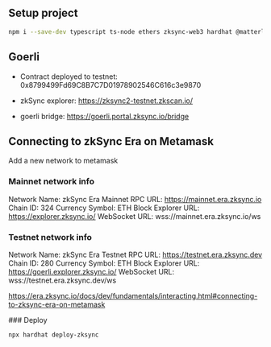 ## Setup project

```sh
npm i --save-dev typescript ts-node ethers zksync-web3 hardhat @matterlabs/hardhat-zksync-solc @matterlabs/hardhat-zksync-deploy
```

## Goerli

- Contract deployed to testnet: 0x8799499Fd69C8B7C7D01978902546C616c3e9870

- zkSync explorer: https://zksync2-testnet.zkscan.io/

- goerli bridge: https://goerli.portal.zksync.io/bridge

## Connecting to zkSync Era on Metamask

Add a new network to metamask

### Mainnet network info

Network Name: zkSync Era Mainnet
RPC URL: https://mainnet.era.zksync.io
Chain ID: 324
Currency Symbol: ETH
Block Explorer URL: https://explorer.zksync.io/
WebSocket URL: wss://mainnet.era.zksync.io/ws

### Testnet network info

Network Name: zkSync Era Testnet
RPC URL: https://testnet.era.zksync.dev
Chain ID: 280
Currency Symbol: ETH
Block Explorer URL: https://goerli.explorer.zksync.io/
WebSocket URL: wss://testnet.era.zksync.dev/ws

https://era.zksync.io/docs/dev/fundamentals/interacting.html#connecting-to-zksync-era-on-metamask

### Deploy

```sh
npx hardhat deploy-zksync
```
